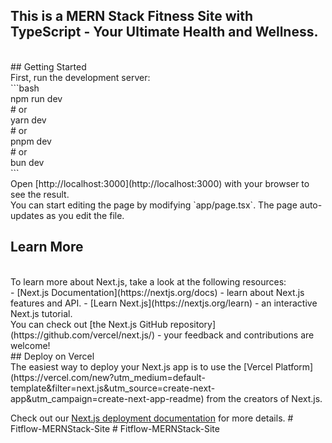 ## This is a MERN Stack Fitness Site with TypeScript - Your Ultimate Health and Wellness.
<br/>
## Getting Started
<br/>
First, run the development server:
<br/>
```bash <br/>
npm run dev <br/>
# or <br/>
yarn dev <br/>
# or <br/>
pnpm dev <br/>
# or <br/>
bun dev <br/>
```
<br/>
Open [http://localhost:3000](http://localhost:3000) with your browser to see the result.
<br/>
You can start editing the page by modifying `app/page.tsx`. The page auto-updates as you edit the file.
<br/>


## Learn More
<br/>
To learn more about Next.js, take a look at the following resources:
<br/>
- [Next.js Documentation](https://nextjs.org/docs) - learn about Next.js features and API.
- [Learn Next.js](https://nextjs.org/learn) - an interactive Next.js tutorial.
<br/>
You can check out [the Next.js GitHub repository](https://github.com/vercel/next.js/) - your feedback and contributions are welcome!
<br/>
## Deploy on Vercel
<br/>
The easiest way to deploy your Next.js app is to use the [Vercel Platform](https://vercel.com/new?utm_medium=default-template&filter=next.js&utm_source=create-next-app&utm_campaign=create-next-app-readme) from the creators of Next.js.

Check out our [Next.js deployment documentation](https://nextjs.org/docs/deployment) for more details.
#   F i t f l o w - M E R N S t a c k - S i t e 
 
 #   F i t f l o w - M E R N S t a c k - S i t e 
 
 
